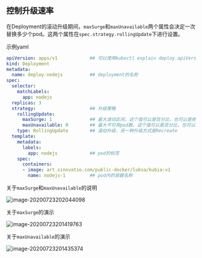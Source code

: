 ## 控制升级速率

在Deployment的滚动升级期间，`maxSurge`和`maxUnavailable`两个属性会决定一次替换多少个pod。这两个属性在`spec.strategy.rollingUpdate`下进行设置。

示例yaml

```yaml
apiVersion: apps/v1            ## 可以使用kubectl explain deploy.apiVersion确定当前集群环境应使用的值
kind: Deployment              
metadata:
  name: deploy-nodejs          ## deployment的名称
spec:
  selector:
    matchLabels:
      app: nodejs
  replicas: 3
  strategy:                    ## 升级策略
    rollingUpdate:
      maxSurge: 1              ## 最大波动区间，这个值可以是百分比，也可以是绝对值
      maxUnavailable: 0        ## 最大不可用pod数，这个值可以是百分比，也可以是绝对值
    type: RollingUpdate        ## 滚动升级，另一种升级方式是Recreate
  template:
    metadata:
      labels:
        app: nodejs            ## pod的标签
    spec:
      containers:
      - image: art.sinovatio.com/public-docker/luksa/kubia:v1
        name: nodejs-1         ## pod内的容器名称
```

关于`maxSurge`和`maxUnavailable`的说明

![image-20200723202044098](C:\Users\1001544\AppData\Roaming\Typora\typora-user-images\image-20200723202044098.png)

关于`maxSurge`的演示

![image-20200723201419763](C:\Users\1001544\AppData\Roaming\Typora\typora-user-images\image-20200723201419763.png)

关于`maxUnavailable`的演示

![image-20200723201435374](C:\Users\1001544\AppData\Roaming\Typora\typora-user-images\image-20200723201435374.png)